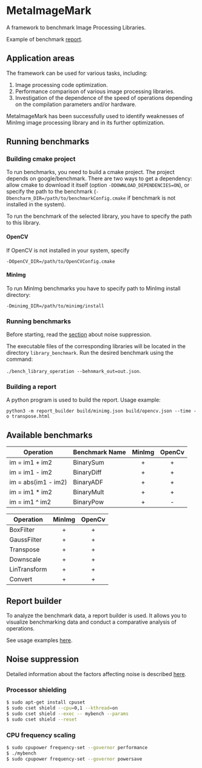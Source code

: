 # MetaImageMark

A framework to benchmark Image Processing Libraries.

Example of benchmark [report](reports).

## Application areas

The framework can be used for various tasks, including:

1. Image processing code optimization.
2. Performance comparison of various image processing libraries.
3. Investigation of the dependence of the speed of operations depending on the compilation parameters and/or hardware.

MetaImageMark has been successfully used to identify weaknesses of MinImg image processing library and in its further
optimization.

## Running benchmarks

### Building cmake project

To run benchmarks, you need to build a cmake project. The project depends on google/benchmark. There are two ways to get
a dependency: allow cmake to download it itself (option `-DDOWNLOAD_DEPENDENCIES=ON`), or specify the path to the
benchmark (`-Dbencharm_DIR=/path/to/benchmarkConfig.cmake` if benchmark is not installed in the system).

To run the benchmark of the selected library, you have to specify the path to this library.

#### OpenCV

If OpenCV is not installed in your system, specify

`-DOpenCV_DIR=/path/to/OpenCVConfig.cmake`

#### MinImg

To run MinImg benchmarks you have to specify path to MinImg install directory:

```
-Dminimg_DIR=/path/to/minimg/install
```

### Running benchmarks

Before starting, read the [section](#noise-suppression) about noise suppression.

The executable files of the corresponding libraries will be located in the directory `library_benchmark`. Run the
desired benchmark using the command:

`./bench_library_operation --behnmark_out=out.json`.

### Building a report

A python program is used to build the report. Usage example:

```python3 -m report_builder build/minimg.json build/opencv.json --time -o transpose.html```

## Available benchmarks

| Operation           | Benchmark Name | MinImg | OpenCv | 
|---------------------|----------------|:------:|:------:|
| im = im1 + im2      | BinarySum      |   +    |    +   |
| im = im1 - im2      | BinaryDiff     |   +    |    +   |
| im = abs(im1 - im2) | BinaryADF      |   +    |    +   |
| im = im1 * im2      | BinaryMult     |   +    |    +   |
| im = im1 ^ im2      | BinaryPow      |   +    |    -   |

| Operation    | MinImg | OpenCv | 
|--------------|:------:|:------:|
| BoxFilter    |   +    |   +    |
| GaussFilter  |   +    |   +    |
| Transpose    |   +    |   +    |
| Downscale    |   +    |   +    |
| LinTransform |   +    |   +    |
| Convert      |   +    |   +    |

## Report builder

To analyze the benchmark data, a report builder is used. It allows you to visualize benchmarking data and conduct a
comparative analysis of operations.

See usage examples [here](report_builder/README.md).

## Noise suppression

Detailed information about the factors affecting noise is
described [here](https://github.com/JuliaCI/BenchmarkTools.jl/blob/master/docs/src/linuxtips.md).

### Processor shielding

```bash
$ sudo apt-get install cpuset
$ sudo cset shield --cpu=0,1 --kthread=on
$ sudo cset shield --exec -- mybench --params
$ sudo cset shield --reset
```

### CPU frequency scaling

```bash
$ sudo cpupower frequency-set --governor performance
$ ./mybench
$ sudo cpupower frequency-set --governor powersave
```
